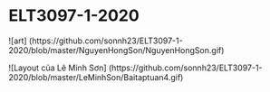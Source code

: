 # ELT3097-1-2020
<p> ![art] (https://github.com/sonnh23/ELT3097-1-2020/blob/master/NguyenHongSon/NguyenHongSon.gif) </p>
<p>![Layout của Lê Minh Sơn] (https://github.com/sonnh23/ELT3097-1-2020/blob/master/LeMinhSon/Baitaptuan4.gif) </p>
